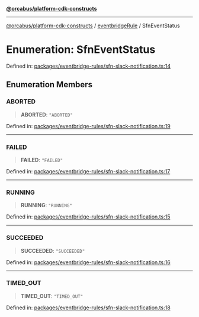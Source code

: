 [**@orcabus/platform-cdk-constructs**](../../../../README.md)

***

[@orcabus/platform-cdk-constructs](../../../../README.md) / [eventbridgeRule](../README.md) / SfnEventStatus

# Enumeration: SfnEventStatus

Defined in: [packages/eventbridge-rules/sfn-slack-notification.ts:14](https://github.com/OrcaBus/platform-cdk-constructs/blob/main/packages/eventbridge-rules/sfn-slack-notification.ts#L14)

## Enumeration Members

### ABORTED

> **ABORTED**: `"ABORTED"`

Defined in: [packages/eventbridge-rules/sfn-slack-notification.ts:19](https://github.com/OrcaBus/platform-cdk-constructs/blob/main/packages/eventbridge-rules/sfn-slack-notification.ts#L19)

***

### FAILED

> **FAILED**: `"FAILED"`

Defined in: [packages/eventbridge-rules/sfn-slack-notification.ts:17](https://github.com/OrcaBus/platform-cdk-constructs/blob/main/packages/eventbridge-rules/sfn-slack-notification.ts#L17)

***

### RUNNING

> **RUNNING**: `"RUNNING"`

Defined in: [packages/eventbridge-rules/sfn-slack-notification.ts:15](https://github.com/OrcaBus/platform-cdk-constructs/blob/main/packages/eventbridge-rules/sfn-slack-notification.ts#L15)

***

### SUCCEEDED

> **SUCCEEDED**: `"SUCCEEDED"`

Defined in: [packages/eventbridge-rules/sfn-slack-notification.ts:16](https://github.com/OrcaBus/platform-cdk-constructs/blob/main/packages/eventbridge-rules/sfn-slack-notification.ts#L16)

***

### TIMED\_OUT

> **TIMED\_OUT**: `"TIMED_OUT"`

Defined in: [packages/eventbridge-rules/sfn-slack-notification.ts:18](https://github.com/OrcaBus/platform-cdk-constructs/blob/main/packages/eventbridge-rules/sfn-slack-notification.ts#L18)
